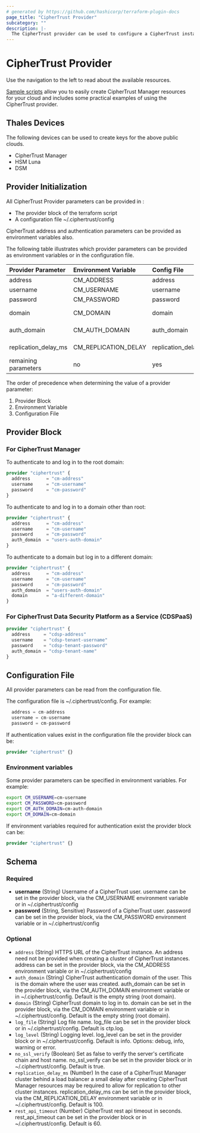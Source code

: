 ```yaml
---
# generated by https://github.com/hashicorp/terraform-plugin-docs
page_title: "CipherTrust Provider"
subcategory: ""
description: |-
  The CipherTrust provider can be used to configure a CipherTrust instance or cluster and subsequently manage resources.
---
```


# CipherTrust Provider

Use the navigation to the left to read about the available resources.

[Sample scripts](https://github.com/ThalesGroup/terraform-provider-ciphertrust/tree/main/sample-scripts) allow you to easily create CipherTrust Manager resources for your cloud and includes some practical examples of using the CipherTrust provider.

## Thales Devices
The following devices can be used to create keys for the above public clouds.
- CipherTrust Manager
- HSM Luna
- DSM

## Provider Initialization

All CipherTrust Provider parameters can be provided in :
 - The provider block of the terraform script
 - A configuration file ~/.ciphertrust/config

CipherTrust address and authentication parameters can be provided as environment variables also.

The following table illustrates which provider parameters can be provided as environment variables or in the configuration file.

| Provider Parameter   | Environment Variable | Config File             | Required | Default Value              |
|:---------------------|:---------------------|:------------------------|:---------|:---------------------------|
| address              | CM_ADDRESS           | address                 | Yes      | N/A                        |
| username             | CM_USERNAME          | username                | Yes      | N/A                        |
| password             | CM_PASSWORD          | password                | Yes      | N/A                        |
| domain               | CM_DOMAIN            | domain                  | No       | Empty string (root domain) |
| auth_domain          | CM_AUTH_DOMAIN       | auth_domain             | No       | Empty string (root domain) |
| replication_delay_ms | CM_REPLICATION_DELAY |replication_delay_ms     | No       |100 (milliseconds)          | 
| remaining parameters | no                   | yes                     | No       | N/A                        |
 
The order of precedence when determining the value of a provider parameter:
1. Provider Block
2. Environment Variable
3. Configuration File

## Provider Block

### For CipherTrust Manager

To authenticate to and log in to the root domain:
```terraform
provider "ciphertrust" {
  address      = "cm-address"
  username     = "cm-username"
  password     = "cm-password"
}

```
To authenticate to and log in to a domain other than root:

```terraform
provider "ciphertrust" {
  address      = "cm-address"
  username     = "cm-username"
  password     = "cm-password"
  auth_domain  = "users-auth-domain"
}
```

To authenticate to a domain but log in to a different domain:

```terraform
provider "ciphertrust" {
  address      = "cm-address"
  username     = "cm-username"
  password     = "cm-password"
  auth_domain  = "users-auth-domain"
  domain       = "a-different-domain"
}
```

### For CipherTrust Data Security Platform as a Service (CDSPaaS)

```terraform
provider "ciphertrust" {
  address     = "cdsp-address"
  username    = "cdsp-tenant-username"
  password    = "cdsp-tenant-password"
  auth_domain = "cdsp-tenant-name"
}
```
## Configuration File

All provider parameters can be read from the configuration file.

The configuration file is ~/.ciphertrust/config. For example:

```terraform
  address = cm-address
  username = cm-username
  password = cm-password
```
If authentication values exist in the configuration file the provider block can be:

```terraform
provider "ciphertrust" {}
 ```

### Environment variables

Some provider parameters can be specified in environment variables. For example:

```bash
export CM_USERNAME=cm-username
export CM_PASSWORD=cm-password
export CM_AUTH_DOMAIN=cm-auth-domain
export CM_DOMAIN=cm-domain
```

If environment variables required for authentication exist the provider block can be:

```terraform
provider "ciphertrust" {}
 ```

<!-- schema generated by tfplugindocs -->
## Schema

### Required

- **username** (String) Username of a CipherTrust user. username can be set in the provider block, via the CM_USERNAME environment variable or in ~/.ciphertrust/config
- **password** (String, Sensitive) Password of a CipherTrust user. password can be set in the provider block, via the CM_PASSWORD environment variable or in ~/.ciphertrust/config

### Optional

- `address` (String) HTTPS URL of the CipherTrust instance. An address need not be provided when creating a cluster of CipherTrust instances. address can be set in the provider block, via the CM_ADDRESS environment variable or in ~/.ciphertrust/config
- `auth_domain` (String) CipherTrust authentication domain of the user. This is the domain where the user was created. auth_domain can be set in the provider block, via the CM_AUTH_DOMAIN environment variable or in ~/.ciphertrust/config. Default is the empty string (root domain).
- `domain` (String) CipherTrust domain to log in to. domain can be set in the provider block, via the CM_DOMAIN environment variable or in ~/.ciphertrust/config. Default is the empty string (root domain).
- `log_file` (String) Log file name. log_file can be set in the provider block or in ~/.ciphertrust/config. Default is ctp.log.
- `log_level` (String) Logging level. log_level can be set in the provider block or in ~/.ciphertrust/config. Default is info. Options: debug, info, warning or error.
- `no_ssl_verify` (Boolean) Set as false to verify the server's certificate chain and host name. no_ssl_verify can be set in the provider block or in ~/.ciphertrust/config. Default is true.
- `replication_delay_ms` (Number) In the case of a CipherTrust Manager cluster behind a load balancer a small delay after creating CipherTrust Manager resources may be required to allow for replication to other cluster instances. replication_delay_ms can be set in the provider block, via the CM_REPLICATION_DELAY environment variable or in ~/.ciphertrust/config. Default is 100.
- `rest_api_timeout` (Number) CipherTrust rest api timeout in seconds. rest_api_timeout can be set in the provider block or in ~/.ciphertrust/config. Default is 60.
